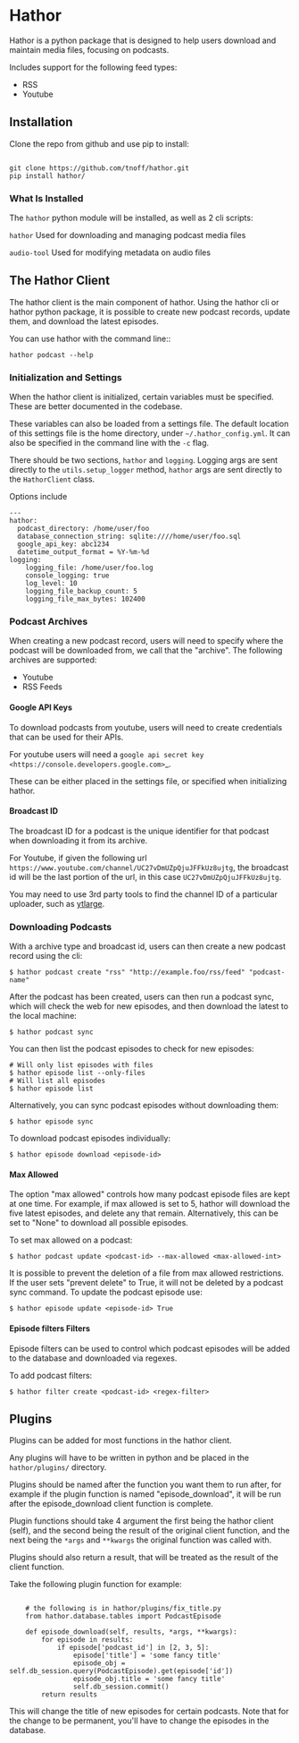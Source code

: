 # Hathor

Hathor is a python package that is designed to help users download and maintain media files, focusing on podcasts.

Includes support for the following feed types:
- RSS
- Youtube


## Installation

Clone the repo from github and use pip to install:

```

git clone https://github.com/tnoff/hathor.git
pip install hathor/

```

### What Is Installed

The ``hathor`` python module will be installed, as well as 2 cli scripts:

``hathor``
    Used for downloading and managing podcast media files

``audio-tool``
    Used for modifying metadata on audio files

## The Hathor Client

The hathor client is the main component of hathor. Using the hathor cli or hathor python
package, it is possible to create new podcast records, update them, and download the latest episodes.

You can use hathor with the command line::

    hathor podcast --help

### Initialization and Settings

When the hathor client is initialized, certain variables must be specified. These
are better documented in the codebase.

These variables can also be loaded from a settings file. The default location of this settings file
is the home directory, under ``~/.hathor_config.yml``. It can also be specified in the command line
with the ``-c`` flag.


There should be two sections, `hathor` and `logging`. Logging args are sent directly to the `utils.setup_logger` method, `hathor` args are sent directly to the `HathorClient` class.

Options include

```
---
hathor:
  podcast_directory: /home/user/foo
  database_connection_string: sqlite:////home/user/foo.sql
  google_api_key: abc1234
  datetime_output_format = %Y-%m-%d
logging:
    logging_file: /home/user/foo.log
    console_logging: true
    log_level: 10
    logging_file_backup_count: 5
    logging_file_max_bytes: 102400
```

### Podcast Archives

When creating a new podcast record, users will need to specify where the podcast will be downloaded
from, we call that the "archive". The following archives are supported:

- Youtube
- RSS Feeds

#### Google API Keys

To download podcasts from youtube, users will need to create credentials
that can be used for their APIs.

For youtube users will need a `google api secret key <https://console.developers.google.com>`_.

These can be either placed in the settings file, or specified when initializing hathor.


#### Broadcast ID

The broadcast ID for a podcast is the unique identifier for that podcast when downloading
it from its archive.

For Youtube, if given the following url `https://www.youtube.com/channel/UC27vDmUZpQjuJFFkUz8ujtg`,
the broadcast id will be the last portion of the url, in this case `UC27vDmUZpQjuJFFkUz8ujtg`.

You may need to use 3rd party tools to find the channel ID of a particular uploader, such as [ytlarge](https://ytlarge.com/youtube/channel-id-finder/).


### Downloading Podcasts

With a archive type and broadcast id, users can then create a new podcast record using the cli:

```
$ hathor podcast create "rss" "http://example.foo/rss/feed" "podcast-name"
```

After the podcast has been created, users can then run a podcast sync, which will check the web
for new episodes, and then download the latest to the local machine:

```
$ hathor podcast sync
```

You can then list the podcast episodes to check for new episodes:

```
# Will only list episodes with files
$ hathor episode list --only-files
# Will list all episodes
$ hathor episode list
```

Alternatively, you can sync podcast episodes without downloading them:

```
$ hathor episode sync
```

To download podcast episodes individually:

```
$ hathor episode download <episode-id>
```

#### Max Allowed

The option "max allowed" controls how many podcast episode files are kept
at one time. For example, if max allowed is set to 5, hathor will download the five latest
episodes, and delete any that remain. Alternatively, this can be set to "None" to download all
possible episodes.

To set max allowed on a podcast:

```
$ hathor podcast update <podcast-id> --max-allowed <max-allowed-int>
```

It is possible to prevent the deletion of a file from max allowed restrictions.
If the user sets "prevent delete" to True, it will not be deleted by
a podcast sync command. To update the podcast episode use:

```
$ hathor episode update <episode-id> True
```

#### Episode filters Filters

Episode filters can be used to control which podcast episodes will be
added to the database and downloaded via regexes.

To add podcast filters:

```
$ hathor filter create <podcast-id> <regex-filter>
```

## Plugins

Plugins can be added for most functions in the hathor client.

Any plugins will have to be written in python and be placed in the
``hathor/plugins/`` directory.

Plugins should be named after the function you want them to run after,
for example if the plugin function is named "episode_download", it will be
run after the episode_download client function is complete.

Plugin functions should take 4 argument the first being the hathor client
(self), and the second being the result of the original client function, and the next being the `*args` and `**kwargs` the original function was called with.

Plugins should also return a result, that will be treated as the result of the
client function.

Take the following plugin function for example:

```

    # the following is in hathor/plugins/fix_title.py
    from hathor.database.tables import PodcastEpisode

    def episode_download(self, results, *args, **kwargs):
        for episode in results:
            if episode['podcast_id'] in [2, 3, 5]:
                episode['title'] = 'some fancy title'
                episode_obj = self.db_session.query(PodcastEpisode).get(episode['id'])
                episode_obj.title = 'some fancy title'
                self.db_session.commit()
        return results
```

This will change the title of new episodes for certain podcasts. Note that for the change
to be permanent, you'll have to change the episodes in the database.